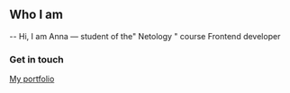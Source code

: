## Who I am
--
Hi, I am Anna — student of the" Netology " course Frontend developer

### Get in touch
[My portfolio](https://anna12god.github.io/)
